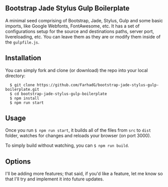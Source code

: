 ## Bootstrap Jade Stylus Gulp Boilerplate

A minimal seed comprising of Bootstrap, Jade, Stylus, Gulp and some basic imports, like Google Webfonts, FontAwesome, etc. It has a set of configurations setup for the source and destinations paths, server port, livereloading, etc. You can leave them as they are or modify them inside of the `gulpfile.js`.

## Installation

You can simply fork and clone (or download) the repo into your local directory:

```
  $ git clone https://github.com/FarhadG/bootstrap-jade-stylus-gulp-boilerplate.git
  $ cd bootstrap-jade-stylus-gulp-boilerplate
  $ npm install
  $ npm run start
```

## Usage

Once you run `$ npm run start`, it builds all of the files from `src` to `dist` folder, watches for changes and reloads your browser (on port 3000).

To simply build without watching, you can `$ npm run build`.

## Options

I'll be adding more features; that said, if you'd like a feature, let me know so that I'll try and implement it into future updates.
